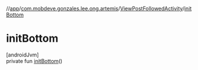 //[app](../../../index.md)/[com.mobdeve.gonzales.lee.ong.artemis](../index.md)/[ViewPostFollowedActivity](index.md)/[initBottom](init-bottom.md)

# initBottom

[androidJvm]\
private fun [initBottom](init-bottom.md)()
